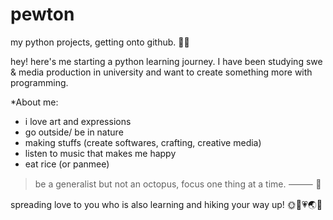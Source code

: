 # pewton
my python projects, getting onto github. 🌿🌸

hey! here's me starting a python learning journey. I have been studying swe & media production in university and want to create something more with programming.

*About me:
- i love art and expressions
- go outside/ be in nature
- making stuffs (create softwares, crafting, creative media)
- listen to music that makes me happy
- eat rice (or panmee)

> be a generalist but not an octopus, focus one thing at a time. ⸻ 🐙

spreading love to you who is also learning and hiking your way up! 🌞🥗💗🌏🌵
